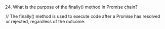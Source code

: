 24. What is the purpose of the finally() method in Promise chain?




















// The finally() method is used to execute code after a Promise has resolved or rejected, regardless of the outcome.